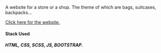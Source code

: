 A website for a store or a shop. The theme of which are bags, suitcases, backpacks...

[Click here for the website.](http://bojkoburgas.eu5.net/index.html)

#### Stack Used  
##### HTML, CSS, SCSS, JS, BOOTSTRAP.
